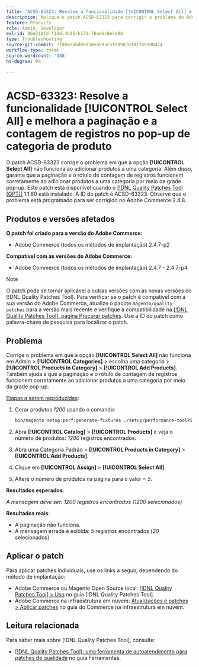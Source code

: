 ```yaml
---
title: 'ACSD-63323: Resolve a funcionalidade [!UICONTROL Select All] e melhora a paginação e a contagem de registros no pop-up de categoria de produto'
description: Aplique o patch ACSD-63323 para corrigir o problema do Adobe Commerce em que a opção [!UICONTROL Select All] não funciona ao adicionar produtos a uma categoria. Além disso, garante que a paginação e o rótulo de contagem de registros funcionem corretamente ao adicionar produtos a uma categoria por meio da grade pop-up.
feature: Products
role: Admin, Developer
exl-id: 96e318fd-f1dd-4b15-b171-78ae1c8e4e0d
type: Troubleshooting
source-git-commit: 7fdb02a6d89d50ea593c5fd99d78101f89198424
workflow-type: tm+mt
source-wordcount: '388'
ht-degree: 0%

---
```


# ACSD-63323: Resolve a funcionalidade [!UICONTROL Select All] e melhora a paginação e a contagem de registros no pop-up de categoria de produto

O patch ACSD-63323 corrige o problema em que a opção **[!UICONTROL Select All]** não funciona ao adicionar produtos a uma categoria. Além disso, garante que a paginação e o rótulo de contagem de registros funcionem corretamente ao adicionar produtos a uma categoria por meio da grade pop-up. Este patch está disponível quando o [[!DNL Quality Patches Tool (QPT)]](/help/tools/quality-patches-tool/quality-patches-tool-to-self-serve-quality-patches.md) 1.1.60 está instalado. A ID do patch é ACSD-63323. Observe que o problema está programado para ser corrigido no Adobe Commerce 2.4.8.

## Produtos e versões afetados

**O patch foi criado para a versão do Adobe Commerce:**
* Adobe Commerce (todos os métodos de implantação) 2.4.7-p2

**Compatível com as versões do Adobe Commerce:**
* Adobe Commerce (todos os métodos de implantação) 2.4.7 - 2.4.7-p4

>[!NOTE]
>
>O patch pode se tornar aplicável a outras versões com as novas versões do [!DNL Quality Patches Tool]. Para verificar se o patch é compatível com a sua versão do Adobe Commerce, atualize o pacote `magento/quality-patches` para a versão mais recente e verifique a compatibilidade na [[!DNL Quality Patches Tool]: página Procurar patches](https://experienceleague.adobe.com/tools/commerce-quality-patches/index.html). Use a ID do patch como palavra-chave de pesquisa para localizar o patch.

## Problema

Corrige o problema em que a opção **[!UICONTROL Select All]** não funciona em Admin > **[!UICONTROL Categories]** > escolha uma categoria > **[!UICONTROL Products in Category]** > **[!UICONTROL Add Products]**. Também ajuda a que a paginação e o rótulo de contagem de registros funcionem corretamente ao adicionar produtos a uma categoria por meio da grade pop-up.


<u>Etapas a serem reproduzidas</u>:

1. Gerar produtos *1200* usando o comando:

   ```bash
   bin/magento setup:perf:generate-fixtures ./setup/performance-toolkit/profiles/ce/small.xml
   ```

1. Abra **[!UICONTROL Catalog]** > **[!UICONTROL Products]** e veja o número de produtos: *1200* registros encontrados.
1. Abra uma Categoria Padrão > **[!UICONTROL Products in Category]** > **[!UICONTROL Add Products]**.
1. Clique em **[!UICONTROL Assign]** > **[!UICONTROL Select All]**.
1. Altere o número de produtos na página para o valor = *5*.


**Resultados esperados**:

*A mensagem deve ser: 1200 registros encontrados (1200 selecionados)*

**Resultados reais**:

* A paginação não funciona.
* A mensagem errada é exibida: *5* registros encontrados (*20* selecionados)

## Aplicar o patch

Para aplicar patches individuais, use os links a seguir, dependendo do método de implantação:

* Adobe Commerce ou Magento Open Source local: [[!DNL Quality Patches Tool] > Uso](/help/tools/quality-patches-tool/usage.md) no guia [!DNL Quality Patches Tool].
* Adobe Commerce na infraestrutura em nuvem: [Atualizações e patches > Aplicar patches](https://experienceleague.adobe.com/docs/commerce-cloud-service/user-guide/develop/upgrade/apply-patches.html) no guia do Commerce na infraestrutura em nuvem.


## Leitura relacionada

Para saber mais sobre [!DNL Quality Patches Tool], consulte:

* [[!DNL Quality Patches Tool]: uma ferramenta de autoatendimento para patches de qualidade](/help/tools/quality-patches-tool/quality-patches-tool-to-self-serve-quality-patches.md) no guia Ferramentas.
